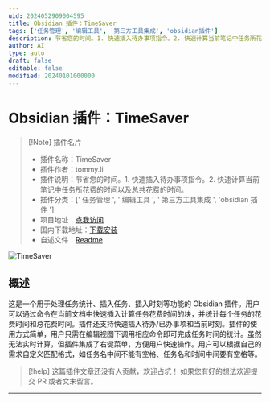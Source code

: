 ```yaml
---
uid: 2024052909004595
title: Obsidian 插件：TimeSaver
tags: ['任务管理', '编辑工具', '第三方工具集成', 'obsidian插件']
description: 节省您的时间。1. 快速插入待办事项指令。2. 快速计算当前笔记中任务所花费的时间以及总共花费的时间。
author: AI
type: auto
draft: false
editable: false
modified: 20240101000000
---
```


# Obsidian 插件：TimeSaver

> [!Note] 插件名片
> - 插件名称：TimeSaver
> - 插件作者：tommy.li
> - 插件说明：节省您的时间。1. 快速插入待办事项指令。2. 快速计算当前笔记中任务所花费的时间以及总共花费的时间。
> - 插件分类：[' 任务管理 ', ' 编辑工具 ', ' 第三方工具集成 ', 'obsidian 插件 ']
> - 项目地址：[点我访问](https://github.com/odayou/obsidian-task-processing-extension)
> - 国内下载地址：[下载安装](https://pkmer.cn/products/plugin/pluginMarket/?time-saver)
> - 自述文件：[Readme](https://ghproxy.net/https://raw.githubusercontent.com/odayou/task-processing-extension/master/README.md)

![TimeSaver](https://cdn.pkmer.cn/covers/time-saver.gif!pkmer)

## 概述

这是一个用于处理任务统计、插入任务、插入时刻等功能的 Obsidian 插件。用户可以通过命令在当前文档中快速插入计算任务花费时间的块，并统计每个任务的花费时间和总花费时间。插件还支持快速插入待办/已办事项和当前时刻。插件的使用方式简单，用户只需在编辑视图下调用相应命令即可完成任务时间的统计。虽然无法实时计算，但插件集成了右键菜单，方便用户快速操作。用户可以根据自己的需求自定义匹配格式，如任务名中间不能有空格、任务名和时间中间要有空格等。

> [!help]
> 这篇插件文章还没有人贡献，欢迎占坑！
> 如果您有好的想法欢迎提交 PR 或者文末留言。

---



